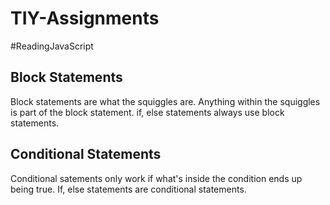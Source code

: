 # TIY-Assignments

#ReadingJavaScript

## Block Statements
Block statements are what the squiggles are.
Anything within the squiggles is part of the block statement.
if, else statements always use block statements.

## Conditional Statements

Conditional satements only work if what's inside the condition ends up being true.
If, else statements are conditional statements.
